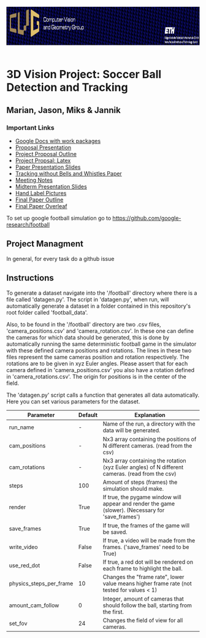 <p align="left" width="100%">
  <img height="100" src="img/topbar.png"> &nbsp; &nbsp; 
</p>

# 3D Vision Project: Soccer Ball Detection and Tracking
## Marian, Jason, Miks & Jannik

### Important Links

* [Google Docs with work packages](https://docs.google.com/document/d/1t3td3Fl85A2u-0nMh3fmjDndkqI4slvDTglgTJUZuDA/edit)
* [Proposal Presentation](https://docs.google.com/presentation/d/1S16nQzCUljWjCPs96GXUtMhLLvK8xuvwSQWkcADmUa8/edit#slide=id.p)
* [Project Proposal Outline](https://docs.google.com/document/d/17Tfdv_uZz8P1Bmt9VpqbMHXWcxzVBZuWPozLdoFZHRE/edit
)
* [Project Propsal: Latex](https://www.overleaf.com/project/60489a2f4a789faf8b9b6a97)
* [Paper Presentation Slides](https://docs.google.com/presentation/d/1S3GxRsPdXZiqShj0OZToLz6usqU2533UunqTbY_e2UY/edit#slide=id.p)
* [Tracking without Bells and Whistles Paper](https://arxiv.org/pdf/1903.05625.pdf)
* [Meeting Notes](https://docs.google.com/presentation/d/1Qc-awR3Rm8LvFofIlVhyMQX5Vdfm6IE92jTrVlCi2Co/edit#slide=id.gccea4da259_0_415)
* [Midterm Presentation Slides](https://docs.google.com/presentation/d/1muzkyLSw_7Nf9fOaegXsPI-R6865XZPMH31HjMHUhFw/edit#slide=id.gd2ad2b4450_5_3)
* [Hand Label Pictures](https://github.com/qaprosoft/labelImg)
* [Final Paper Outline](https://docs.google.com/document/d/186wmasgGrZnZuw9eYNlKpqqP2u3gKj774uPydnajW0o/edit?usp=sharing)
* [Final Paper Overleaf](https://www.overleaf.com/project/60a10867b143f70445357d6f)

To set up google football simulation go to https://github.com/google-research/football

## Project Managment 
In general, for every task do a github issue

## Instructions
To generate a dataset navigate into the '/football' directory where there is a file called 'datagen.py'. 
The script in 'datagen.py', when run, will automatically generate a dataset in a folder contained in this repository's 
root folder called 'football_data'. 

Also, to be found in the '/football' directory are two .csv files, 'camera_positions.csv' and 'camera_rotation.csv'. In
these one can define the cameras for which data should be generated, this is done by automatically running the same 
deterministic football game in the simulator with these defined camera positions and rotations. 
The lines in these two files represent the same cameras position and rotation respectively. The rotations are to be
given in xyz Euler angles. Please assert that for each camera defined in 'camera_positions.csv' you also have a rotation
defined in 'camera_rotations.csv'. The origin for positions is in the center of the field. 

The 'datagen.py' script calls a function that generates all data automatically. Here you can set various parameters
for the dataset.

| Parameter               | Default | Explanation                                                                                        |
|-------------------------|---------|----------------------------------------------------------------------------------------------------|
| run_name                | -       | Name of the run, a directory with the data will be generated.                                      |
| cam_positions           | -       | Nx3 array containing the positions of N different cameras. (read from the csv)                     |
| cam_rotations           | -       | Nx3 array containing the rotation (xyz Euler angles) of N different cameras. (read from the csv)   |
| steps                   | 100     | Amount of steps (frames) the simulation should make.                                               |
| render                  | True    | If true, the pygame window will appear and render the game (slower). (Necessary for 'save_frames') |
| save_frames             | True    | If true, the frames of the game will be saved.                                                     |
| write_video             | False   | If true, a video will be made from the frames. ('save_frames' need to be True)                     |
| use_red_dot             | False   | If true, a red dot will be rendered on each frame to highlight the ball.                           |
| physics_steps_per_frame | 10      | Changes the "frame rate", lower value means higher frame rate (not tested for values < 1)          |
| amount_cam_follow       | 0       | Integer, amount of cameras that should follow the ball, starting from the first.                   |
| set_fov                 | 24      | Changes the field of view for all cameras.                                                         |